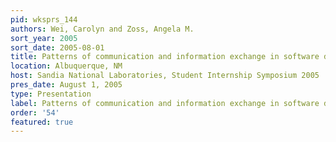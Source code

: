 ```yaml
---
pid: wksprs_144
authors: Wei, Carolyn and Zoss, Angela M.
sort_year: 2005
sort_date: 2005-08-01
title: Patterns of communication and information exchange in software development
location: Albuquerque, NM
host: Sandia National Laboratories, Student Internship Symposium 2005
pres_date: August 1, 2005
type: Presentation
label: Patterns of communication and information exchange in software development
order: '54'
featured: true
---
```

